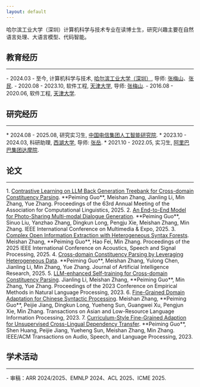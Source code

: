 ```yaml
---
layout: default
---
```


哈尔滨工业大学（深圳）计算机科学与技术专业在读博士生，研究兴趣主要在自然语言处理、大语言模型、代码智能。

## 教育经历
<hr />
- 2024.03 - 至今, 计算机科学与技术, <a href="https://www.hitsz.edu.cn/index.html" target="_blank">哈尔滨工业大学（深圳）</a>, 导师: <a href="https://zhangmeishan.github.io/chn.html" target="_blank">张梅山</a>、<a href="https://faculty.hitsz.edu.cn/MinZhang" target="_blank">张民</a>.
- 2020.08 - 2023.10, 软件工程, <a href="https://www.tju.edu.cn/" target="_blank">天津大学</a>, 导师: <a href="https://zhangmeishan.github.io/chn.html" target="_blank">张梅山</a>.
- 2016.08 - 2020.06, 软件工程, <a href="https://www.tju.edu.cn/" target="_blank">天津大学</a>.

## 研究经历
<hr />
* 2024.08 - 2025.08, 研究实习生, <a href="http://www.chinatelecom.com.cn/" target="_blank">中国电信集团人工智能研究院</a>.
* 2023.10 - 2024.03, 科研助理, <a href="https://westlake.edu.cn/" target="_blank">西湖大学</a>, 导师: <a href="https://frcchang.github.io/" target="_blank">张岳</a>.
* 2021.10 - 2022.05, 实习生, <a href="https://damo.alibaba.com/?language=zh" target="_blank">阿里巴巴集团达摩院</a>.

## 论文
<hr />
1. <a href="https://arxiv.org/abs/2505.20976" target="_blank">Contrastive Learning on LLM Back Generation Treebank for Cross-domain Constituency Parsing</a>.  
  **Peiming Guo**, Meishan Zhang, Jianling Li, Min Zhang, Yue Zhang.  
  Proceedings of the 63rd Annual Meeting of the Association for Computational Linguistics, 2025.
2. <a href="https://arxiv.org/abs/2408.08650" target="_blank">An End-to-End Model for Photo-Sharing Multi-modal Dialogue Generation</a>.  
  **Peiming Guo**, Sinuo Liu, Yanzhao Zhang, Dingkun Long, Pengju Xie, Meishan Zhang, Min Zhang.  
  IEEE International Conference on Multimedia & Expo, 2025.
3. <a href="https://ieeexplore.ieee.org/abstract/document/10888121" target="_blank">Complex Open Information Extraction with Heterogeneous Syntax Forests</a>.  
  Meishan Zhang, **Peiming Guo**, Hao Fei, Min Zhang.  
  Proceedings of the 2025 IEEE International Conference on Acoustics, Speech and Signal Processing, 2025.
4. <a href="https://www.jair.org/index.php/jair/article/view/15736" target="_blank">Cross-domain Constituency Parsing by Leveraging Heterogeneous Data</a>.  
  **Peiming Guo**, Meishan Zhang, Yulong Chen, Jianling Li, Min Zhang, Yue Zhang.  
  Journal of Artificial Intelligence Research, 2025.
5. <a href="https://aclanthology.org/2023.emnlp-main.508/" target="_blank">LLM-enhanced Self-training for Cross-domain Constituency Parsing</a>.  
  Jianling Li, Meishan Zhang, **Peiming Guo**, Min Zhang, Yue Zhang.  
  Proceedings of the 2023 Conference on Empirical Methods in Natural Language Processing, 2023.
6. <a href="https://dl.acm.org/doi/abs/10.1145/3629519" target="_blank">Fine-Grained Domain Adaptation for Chinese Syntactic Processing</a>.  
  Meishan Zhang, **Peiming Guo**, Peijie Jiang, Dingkun Long, Yueheng Sun, Guangwei Xu, Pengjun Xie, Min Zhang.  
  Transactions on Asian and Low-Resource Language Information Processing, 2023.
7. <a href="https://ieeexplore.ieee.org/abstract/document/9961955" target="_blank">Curriculum-Style Fine-Grained Adaption for Unsupervised Cross-Lingual Dependency Transfer</a>.  
  **Peiming Guo**, Shen Huang, Peijie Jiang, Yueheng Sun, Meishan Zhang, Min Zhang.  
  IEEE/ACM Transactions on Audio, Speech, and Language Processing, 2023.

## 学术活动
<hr />
- 审稿：ARR 2024/2025、EMNLP 2024、ACL 2025、ICME 2025.
